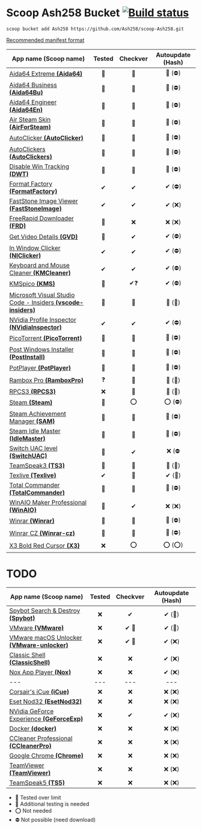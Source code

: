 # Scoop Ash258 Bucket [![Build status](https://ci.appveyor.com/api/projects/status/rfexd4x83q5thr55?svg=true)](https://ci.appveyor.com/project/Ash258/scoop-ash258)

`scoop bucket add Ash258 https://github.com/Ash258/scoop-Ash258.git`

[Recommended manifest format](./.vscode/Template.jsonc)

| App name (**Scoop name**)                                                               | Tested | Checkver | Autoupdate (Hash) |
| --------------------------------------------------------------------------------------- | :----: | :------: | :---------------: |
| [Aida64 Extreme **(Aida64)**](./Aida64.json)                                            | 💯     | 💯       | 💯 (⛔)            |
| [Aida64 Business **(Aida64Bu)**](./Aida64Bu.json)                                       | 💯     | 💯       | 💯 (⛔)            |
| [Aida64 Engineer **(Aida64En)**](./Aida64En.json)                                       | 💯     | 💯       | 💯 (⛔)            |
| [Air Steam Skin **(AirForSteam)**](./AirForSteam.json)                                  | 💯     | 💯       | 💯 (⛔)            |
| [AutoClicker **(AutoClicker)**](./AutoClicker.json)                                     | 💯     | 💯       | 💯 (⛔)            |
| [AutoClickers **(AutoClickers)**](./AutoClickers.json)                                  | 💯     | 💯       | 💯 (⛔)            |
| [Disable Win Tracking **(DWT)**](./DWT.json)                                            | 💯     | 💯       | 💯 (⛔)            |
| [Format Factory **(FormatFactory)**](./FormatFactory.json)                              | ✔      | ✔        | ✔ (⛔)             |
| [FastStone Image Viewer **(FastStoneImage)**](./FastStoneImage.json)                    | ✔      | ✔        | ✔ (❌)             |
| [FreeRapid Downloader **(FRD)**](./FRD.json)                                            | 💯     | ❌        | ❌ (❌)             |
| [Get Video Details **(GVD)**](./GVD.json)                                               | 💯     | ✔        | ✔ (⛔)             |
| [In Window Clicker **(NIClicker)**](./NIClicker.json)                                   | ✔      | ✔        | ✔ (⛔)             |
| [Keyboard and Mouse Cleaner **(KMCleaner)**](./KMCleaner.json)                          | ✔      | ✔        | ✔ (⛔)             |
| [KMSpico **(KMS)**](./KMS.json)                                                         | 💯     | ✔❓       | ✔ (⛔)             |
| [Microsoft Visual Studio Code - Insiders **(vscode-insiders)**](./vscode-insiders.json) | 💯     | 💯       | 💯 (💯)           |
| [NVidia Profile Inspector **(NVidiaInspector)**](./NVidiaInspector.json)                | ✔      | ✔        | ✔ (⛔)             |
| [PicoTorrent **(PicoTorrent)**](./PicoTorrent.json)                                     | 💯     | 💯       | 💯 (⛔)            |
| [Post Windows Installer **(PostInstall)**](./PostInstall.json)                          | 💯     | 💯       | 💯 (⛔)            |
| [PotPlayer **(PotPlayer)**](./PotPlayer.json)                                           | 💯     | 💯       | 💯 (⛔)            |
| [Rambox Pro **(RamboxPro)**](./RamboxPro.json)                                          | ❓      | 💯       | 💯 (💯)           |
| [RPCS3 **(RPCS3)**](./RPCS3.json)                                                       | ❌      | 💯       | 💯 (💯)           |
| [Steam **(Steam)**](./Steam.json)                                                       | 💯     | ⭕        | ⭕ (⛔)             |
| [Steam Achievement Manager **(SAM)**](./SAM.json)                                       | 💯     | 💯       | 💯 (⛔)            |
| [Steam Idle Master **(IdleMaster)**](./IdleMaster.json)                                 | 💯     | 💯       | 💯 (⛔)            |
| [Switch UAC level **(SwitchUAC)**](./SwitchUAC.json)                                    | 💯     | ✔        | ❌ (⛔              |
| [TeamSpeak3 **(TS3)**](./TS3.json)                                                      | 💯     | 💯       | 💯 (💯)           |
| [Texlive **(Texlive)**](./Texlive.json)                                                 | ✔      | 💯       | ✔ (💯)            |
| [Total Commander **(TotalCommander)**](./TotalCommander.json)                           | 💯     | 💯       | 💯 (⛔)            |
| [WinAIO Maker Professional **(WinAIO)**](./WinAIO.json)                                 | 💯     | ✔        | ❌ (❌)             |
| [Winrar **(Winrar)**](./Winrar.json)                                                    | 💯     | 💯       | 💯 (⛔)            |
| [Winrar CZ **(Winrar-cz)**](./Winrar-cz.json)                                           | 💯     | 💯       | 💯 (⛔)            |
| [X3 Bold Red Cursor **(X3)**](./X3.json)                                                | ❌      | ⭕        | ⭕ (⭕)             |

# TODO

| App name **(Scoop name)**                                                  | Tested | Checkver | Autoupdate (Hash) |
| -------------------------------------------------------------------------- | :----: | :------: | :---------------: |
| [Spybot Search & Destroy **(Spybot)**](./TODO/Spybot.json)                 | ❌      | ✔        | ✔ (💯)            |
| [VMware **(VMware)**](./TODO/VMware.json)                                  | ❌      | ✔ 🔸     | ✔ (💯)            |
| [VMware macOS Unlocker **(VMware-unlocker)**](./TODO/VMware-unlocker.json) | ❌      | ✔ 🔸     | ✔ (❌)             |
| [Classic Shell **(ClassicShell)**](./TODO/ClassicShell.json)               | ❌      | ❌        | ✔ (❌)             |
| [Nox App Player **(Nox)**](./TODO/Nox.json)                                | ❌      | ❌        | ✔ (❌)             |
| ---                                                                        | ---    | ---      | ---               |
| [Corsair's iCue **(iCue)**](./TODO/iCue.json)                              | ❌      | ❌        | ❌ (❌)             |
| [Eset Nod32 **(EsetNod32)**](./TODO/EsetNod32.json)                        | ❌      | ❌        | ❌ (❌)             |
| [NVidia GeForce Experience **(GeForceExp)**](./TODO/GeForceExp.json)       | ❌      | ✔        | ✔ (❌)             |
| [Docker **(docker)**](./TODO/docker.json)                                  | ❌      | ❌        | ❌ (❌)             |
| [CCleaner Professional **(CCleanerPro)**](./TODO/CCleanerPro.json)         | ❌      | ❌        | ❌ (❌)             |
| [Google Chrome **(Chrome)**](./TODO/Chrome.json)                           | ❌      | ❌        | ❌ (❌)             |
| [TeamViewer **(TeamViewer)**](./TODO/TeamViewer.json)                      | ❌      | ❌        | ❌ (❌)             |
| [TeamSpeak5 **(TS5)**](./TODO/TS5.json)                                    | ❌      | ❌        | ❌ (❌)             |

- 💯 Tested over limit
- 🔸 Additional testing is needed
- ⭕ Not needed
- ⛔ Not possible (need download)
